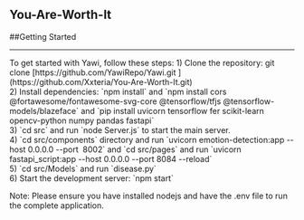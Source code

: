 ## You-Are-Worth-It
##Getting Started
<hr>
To get started with Yawi, follow these steps:
1) Clone the repository: git clone [https://github.com/YawiRepo/Yawi.git ](https://github.com/Xxteria/You-Are-Worth-It.git)<br>
2) Install dependencies: `npm install` and  `npm install  cors @fortawesome/fontawesome-svg-core @tensorflow/tfjs @tensorflow-models/blazeface` and `pip install uvicorn tensorflow fer scikit-learn opencv-python numpy pandas fastapi` <br>
3) `cd src` and run `node Server.js` to start the main server. <br>
4) `cd src/components` directory and run `uvicorn emotion-detection:app --host  0.0.0.0 --port  8002` and `cd src/pages` and run `uvicorn 
     fastapi_script:app --host 0.0.0.0 --port 8084 --reload` <br>
5) `cd src/Models` and run `disease.py`<br>
6) Start the development server: `npm start`<br>

Note: Please ensure you have installed nodejs and have the .env file to run the complete application.

